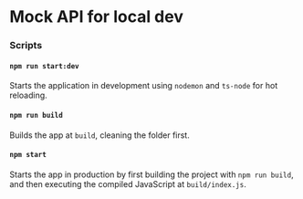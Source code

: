 # Mock API for local dev
### Scripts

#### `npm run start:dev`

Starts the application in development using `nodemon` and `ts-node` for hot reloading.

#### `npm run build`

Builds the app at `build`, cleaning the folder first.

#### `npm start`

Starts the app in production by first building the project with `npm run build`, and then executing the compiled JavaScript at `build/index.js`.
